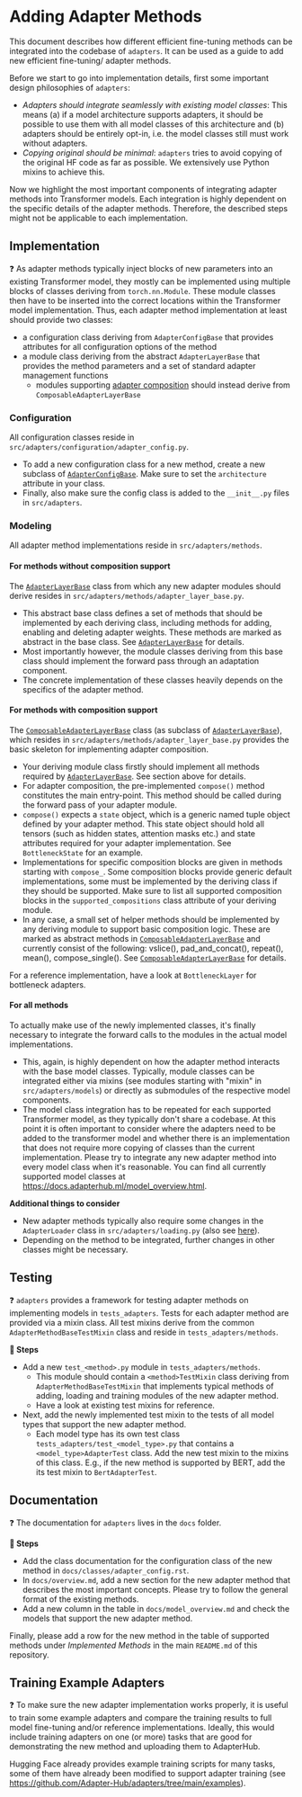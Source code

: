 # Adding Adapter Methods

This document describes how different efficient fine-tuning methods can be integrated into the codebase of `adapters`.
It can be used as a guide to add new efficient fine-tuning/ adapter methods.

Before we start to go into implementation details, first some important design philosophies of `adapters`:

- _Adapters should integrate seamlessly with existing model classes_: This means (a) if a model architecture supports adapters, it should be possible to use them with all model classes of this architecture and (b) adapters should be entirely opt-in, i.e. the model classes still must work without adapters.
- _Copying original should be minimal_: `adapters` tries to avoid copying of the original HF code as far as possible. We extensively use Python mixins to achieve this.

Now we highlight the most important components of integrating adapter methods into Transformer models.
Each integration is highly dependent on the specific details of the adapter methods.
Therefore, the described steps might not be applicable to each implementation.

## Implementation

❓ As adapter methods typically inject blocks of new parameters into an existing Transformer model, they mostly can be implemented using multiple blocks of classes deriving from `torch.nn.Module`.
These module classes then have to be inserted into the correct locations within the Transformer model implementation.
Thus, each adapter method implementation at least should provide two classes:

- a configuration class deriving from `AdapterConfigBase` that provides attributes for all configuration options of the method
- a module class deriving from the abstract `AdapterLayerBase` that provides the method parameters and a set of standard adapter management functions
    - modules supporting [adapter composition](https://docs.adapterhub.ml/adapter_composition.html) should instead derive from `ComposableAdapterLayerBase`

### Configuration

All configuration classes reside in `src/adapters/configuration/adapter_config.py`.
- To add a new configuration class for a new method, create a new subclass of [`AdapterConfigBase`](adapters.AdapterConfigBase).
    Make sure to set the `architecture` attribute in your class.
- Finally, also make sure the config class is added to the `__init__.py` files in `src/adapters`.

### Modeling

All adapter method implementations reside in `src/adapters/methods`.

#### For methods **without** composition support

The [`AdapterLayerBase`](adapters.AdapterLayerBase) class from which any new adapter modules should derive resides in `src/adapters/methods/adapter_layer_base.py`.
- This abstract base class defines a set of methods that should be implemented by each deriving class,
including methods for adding, enabling and deleting adapter weights. These methods are marked as abstract in the base class. See [`AdapterLayerBase`](adapters.AdapterLayerBase) for details.
- Most importantly however, the module classes deriving from this base class should implement the forward pass through an adaptation component.
- The concrete implementation of these classes heavily depends on the specifics of the adapter method.

#### For methods **with** composition support 

The [`ComposableAdapterLayerBase`](adapters.ComposableAdapterLayerBase) class (as subclass of [`AdapterLayerBase`](adapters.AdapterLayerBase)), which resides in `src/adapters/methods/adapter_layer_base.py` provides the basic skeleton for implementing adapter composition.
- Your deriving module class firstly should implement all methods required by [`AdapterLayerBase`](adapters.AdapterLayerBase). See section above for details.
- For adapter composition, the pre-implemented `compose()` method constitutes the main entry-point. This method should be called during the forward pass of your adapter module.
- `compose()` expects a `state` object, which is a generic named tuple object defined by your adapter method. This state object should hold all tensors (such as hidden states, attention masks etc.) and state attributes required for your adapter implementation. See `BottleneckState` for an example.
- Implementations for specific composition blocks are given in methods starting with `compose_`. Some composition blocks provide generic default implementations, some must be implemented by the deriving class if they should be supported. Make sure to list all supported composition blocks in the `supported_compositions` class attribute of your deriving module.
- In any case, a small set of helper methods should be implemented by any deriving module to support basic composition logic. These are marked as abstract methods in [`ComposableAdapterLayerBase`](adapters.ComposableAdapterLayerBase) and currently consist of the following: vslice(), pad_and_concat(), repeat(), mean(), compose_single(). See [`ComposableAdapterLayerBase`](adapters.ComposableAdapterLayerBase) for details.

For a reference implementation, have a look at `BottleneckLayer` for bottleneck adapters.

#### For all methods

To actually make use of the newly implemented classes, it's finally necessary to integrate the forward calls to the modules in the actual model implementations.
- This, again, is highly dependent on how the adapter method interacts with the base model classes. Typically, module classes can be integrated either via mixins (see modules starting with "mixin" in `src/adapters/models`) or directly as submodules of the respective model components.
- The model class integration has to be repeated for each supported Transformer model, as they typically don't share a codebase. At this point it is often important to consider where the adapters need to be added to the transformer model and whether there is an implementation that does not require more copying of classes than the current implementation.
Please try to integrate any new adapter method into every model class when it's reasonable.
You can find all currently supported model classes at https://docs.adapterhub.ml/model_overview.html.

**Additional things to consider**

- New adapter methods typically also require some changes in the `AdapterLoader` class in `src/adapters/loading.py` (also see [here](https://docs.adapterhub.ml/extending.html#loading-custom-module-weights)).
- Depending on the method to be integrated, further changes in other classes might be necessary.

## Testing

❓ `adapters` provides a framework for testing adapter methods on implementing models in `tests_adapters`.
Tests for each adapter method are provided via a mixin class.
All test mixins derive from the common `AdapterMethodBaseTestMixin` class and reside in `tests_adapters/methods`.

**📝 Steps**

- Add a new `test_<method>.py` module in `tests_adapters/methods`.
    - This module should contain a `<method>TestMixin` class deriving from `AdapterMethodBaseTestMixin` that implements typical methods of adding, loading and training modules of the new adapter method.
    - Have a look at existing test mixins for reference.
- Next, add the newly implemented test mixin to the tests of all model types that support the new adapter method.
    - Each model type has its own test class `tests_adapters/test_<model_type>.py` that contains a `<model_type>AdapterTest` class.
    Add the new test mixin to the mixins of this class.
    E.g., if the new method is supported by BERT, add the its test mixin to `BertAdapterTest`.

## Documentation

❓ The documentation for `adapters` lives in the `docs` folder.

**📝 Steps**

- Add the class documentation for the configuration class of the new method in `docs/classes/adapter_config.rst`.
- In `docs/overview.md`, add a new section for the new adapter method that describes the most important concepts. Please try to follow the general format of the existing methods.
- Add a new column in the table in `docs/model_overview.md` and check the models that support the new adapter method.

Finally, please add a row for the new method in the table of supported methods under _Implemented Methods_ in the main `README.md` of this repository.

## Training Example Adapters

❓ To make sure the new adapter implementation works properly, it is useful to train some example adapters and compare the training results to full model fine-tuning and/or reference implementations.
Ideally, this would include training adapters on one (or more) tasks that are good for demonstrating the new method and uploading them to AdapterHub.

Hugging Face already provides example training scripts for many tasks, some of them have already been modified to support adapter training (see https://github.com/Adapter-Hub/adapters/tree/main/examples).
